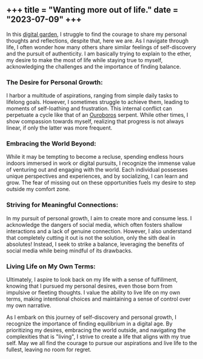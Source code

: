 +++
title = "Wanting more out of life."
date = "2023-07-09"
+++
---

In this <a href="https://maggieappleton.com/garden-history" target="_blank">digital garden</a>, I struggle to find the courage to share my personal thoughts and reflections, despite that, here we are. As I navigate through life, I often wonder how many others share similar feelings of self-discovery and the pursuit of authenticity. I am basically trying to explain to the ether, my desire to make the most of life while staying true to myself, acknowledging the challenges and the importance of finding balance.

### The Desire for Personal Growth:
I harbor a multitude of aspirations, ranging from simple daily tasks to lifelong goals. However, I sometimes struggle to achieve them, leading to moments of self-loathing and frustration. This internal conflict can perpetuate a cycle like that of an <a href="https://www.britannica.com/topic/Ouroboros" target="_blank">Ouroboros</a> serpent. While other times, I show compassion towards myself, realizing that progress is not always linear, if only the latter was more frequent.

### Embracing the World Beyond:
While it may be tempting to become a recluse, spending endless hours indoors immersed in work or digital pursuits, I recognize the immense value of venturing out and engaging with the world. Each individual possesses unique perspectives and experiences, and by socializing, I can learn and grow. The fear of missing out on these opportunities fuels my desire to step outside my comfort zone.

### Striving for Meaningful Connections:
In my pursuit of personal growth, I aim to create more and consume less. I acknowledge the dangers of social media, which often fosters shallow interactions and a lack of genuine connection. However, I also understand that completely cutting it out is not the solution, only the sith deal in absolutes! Instead, I seek to strike a balance, leveraging the benefits of social media while being mindful of its drawbacks.

### Living Life on My Own Terms:
Ultimately, I aspire to look back on my life with a sense of fulfillment, knowing that I pursued my personal desires, even those born from impulsive or fleeting thoughts. I value the ability to live life on my own terms, making intentional choices and maintaining a sense of control over my own narrative.

As I embark on this journey of self-discovery and personal growth, I recognize the importance of finding equilibrium in a digital age. By prioritizing my desires, embracing the world outside, and navigating the complexities that is "living", I strive to create a life that aligns with my true self. May we all find the courage to pursue our aspirations and live life to the fullest, leaving no room for regret.
